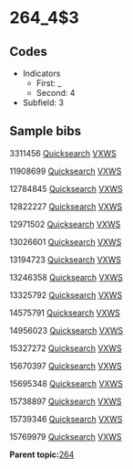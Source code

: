 # 264\_4$3

## Codes

-   Indicators
    -   First: \_
    -   Second: 4
-   Subfield: 3

## Sample bibs

3311456 [Quicksearch](https://search.library.yale.edu/catalog/3311456) [VXWS](http://prodorbis.library.yale.edu:7014/vxws/GetHoldingsService?bibId=3311456)

11908699 [Quicksearch](https://search.library.yale.edu/catalog/11908699) [VXWS](http://prodorbis.library.yale.edu:7014/vxws/GetHoldingsService?bibId=11908699)

12784845 [Quicksearch](https://search.library.yale.edu/catalog/12784845) [VXWS](http://prodorbis.library.yale.edu:7014/vxws/GetHoldingsService?bibId=12784845)

12822227 [Quicksearch](https://search.library.yale.edu/catalog/12822227) [VXWS](http://prodorbis.library.yale.edu:7014/vxws/GetHoldingsService?bibId=12822227)

12971502 [Quicksearch](https://search.library.yale.edu/catalog/12971502) [VXWS](http://prodorbis.library.yale.edu:7014/vxws/GetHoldingsService?bibId=12971502)

13026601 [Quicksearch](https://search.library.yale.edu/catalog/13026601) [VXWS](http://prodorbis.library.yale.edu:7014/vxws/GetHoldingsService?bibId=13026601)

13194723 [Quicksearch](https://search.library.yale.edu/catalog/13194723) [VXWS](http://prodorbis.library.yale.edu:7014/vxws/GetHoldingsService?bibId=13194723)

13246358 [Quicksearch](https://search.library.yale.edu/catalog/13246358) [VXWS](http://prodorbis.library.yale.edu:7014/vxws/GetHoldingsService?bibId=13246358)

13325792 [Quicksearch](https://search.library.yale.edu/catalog/13325792) [VXWS](http://prodorbis.library.yale.edu:7014/vxws/GetHoldingsService?bibId=13325792)

14575791 [Quicksearch](https://search.library.yale.edu/catalog/14575791) [VXWS](http://prodorbis.library.yale.edu:7014/vxws/GetHoldingsService?bibId=14575791)

14956023 [Quicksearch](https://search.library.yale.edu/catalog/14956023) [VXWS](http://prodorbis.library.yale.edu:7014/vxws/GetHoldingsService?bibId=14956023)

15327272 [Quicksearch](https://search.library.yale.edu/catalog/15327272) [VXWS](http://prodorbis.library.yale.edu:7014/vxws/GetHoldingsService?bibId=15327272)

15670397 [Quicksearch](https://search.library.yale.edu/catalog/15670397) [VXWS](http://prodorbis.library.yale.edu:7014/vxws/GetHoldingsService?bibId=15670397)

15695348 [Quicksearch](https://search.library.yale.edu/catalog/15695348) [VXWS](http://prodorbis.library.yale.edu:7014/vxws/GetHoldingsService?bibId=15695348)

15738897 [Quicksearch](https://search.library.yale.edu/catalog/15738897) [VXWS](http://prodorbis.library.yale.edu:7014/vxws/GetHoldingsService?bibId=15738897)

15739346 [Quicksearch](https://search.library.yale.edu/catalog/15739346) [VXWS](http://prodorbis.library.yale.edu:7014/vxws/GetHoldingsService?bibId=15739346)

15769979 [Quicksearch](https://search.library.yale.edu/catalog/15769979) [VXWS](http://prodorbis.library.yale.edu:7014/vxws/GetHoldingsService?bibId=15769979)

**Parent topic:**[264](../../tags/264/264.md)

